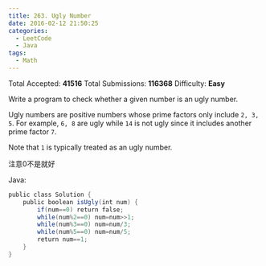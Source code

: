 ```yaml
---
title: 263. Ugly Number
date: 2016-02-12 21:50:25
categories:
  - LeetCode
  - Java
tags:
  - Math
---
```


Total Accepted: **41516**
Total Submissions: **116368**
Difficulty: **Easy**

Write a program to check whether a given number is an ugly number.

Ugly numbers are positive numbers whose prime factors only include `2, 3, 5`. For example, `6, 8` are ugly while `14` is not ugly since it includes another prime factor `7`.

Note that `1` is typically treated as an ugly number.

<!-- more -->

注意0不是就好

Java:

``` java
public class Solution {
    public boolean isUgly(int num) {
        if(num==0) return false;
        while(num%2==0) num=num>>1;
        while(num%3==0) num=num/3;
        while(num%5==0) num=num/5;
        return num==1;
    }
}
```